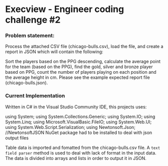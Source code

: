 # Execview - Engineer coding challenge #2

 ### Problem statement:

Process the attached CSV file (chicago-bulls.csv), load the file, and create a report in JSON which will contain the following:

Sort the players based on the PPG descending, calculate the average point for the team (based on the PPG), find the gold, silver and bronze player based on PPG, count the number of players playing on each position and the average height in cm. Please see the example expected report file (chicago-bulls.json).

### Current Implementation

Written in C# in the Visual Studio Community IDE, this projects uses:

using System;
using System.Collections.Generic;
using System.IO;
using System.Linq;
using Microsoft.VisualBasic.FileIO;
using System.Web.UI;
using System.Web.Script.Serialization;
using Newtonsoft.Json;
//NewtonsoftJSON NuGet package had to be installed to deal with json output files



Table data is imported and fomatted from the chicago-bulls.csv file. A ``text field parser`` method is used to deal with lack of format in the input data. The data is divided into arrays and lists in order to output it in JSON.







